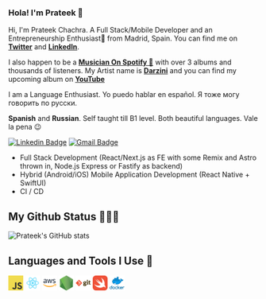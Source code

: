 ### Hola! I'm Prateek 👋

Hi, I'm Prateek Chachra. A Full Stack/Mobile Developer and an Entrepreneurship Enthusiast🚀 from Madrid, Spain. 
You can find me on [**Twitter**](https://twitter.com/ThatReactDev) and [**LinkedIn**](https://www.linkedin.com/in/prateek-chachra-3a2030a7/). 

I also happen to be a [**Musician On Spotify 🎸**](https://open.spotify.com/artist/46erpDvrtJP65LlxdXjktW) with over 3 albums and thousands of listeners. My Artist name is [**Darzini**](https://darzini.vercel.app/) and you can find my upcoming album on [**YouTube**](https://www.youtube.com/playlist?list=PLqj02hzEUmPlKg9wNPdGHLziH7qAefUL6)

I am a Language Enthusiast. Yo puedo hablar en español. Я тоже могу говорить по русски. 

**Spanish** and **Russian**. Self taught till B1 level. Both beautiful languages. Vale la pena 😉

[![Linkedin Badge](https://img.shields.io/badge/-PrateekChachra-blue?style=social&logo=Linkedin&logoColor=blue&link=https://www.linkedin.com/in/prateek-chachra-3a2030a7/)](https://www.linkedin.com/in/prateek-chachra-3a2030a7/)
[![Gmail Badge](https://img.shields.io/badge/-GMail-c14438?style=social&logo=Gmail&logoColor=red&link=mailto:prateekchachra6561@gmail.com)](mailto:prateekchachra6561@gmail.com)
<br>

- Full Stack Development (React/Next.js as FE with some Remix and Astro thrown in, Node.js Express or Fastify as backend) 
- Hybrid (Android/iOS) Mobile Application Development (React Native + SwiftUI) 
- CI / CD

##  My Github Status 👩🏻‍💻
![Prateek's GitHub stats](https://github-readme-stats.vercel.app/api?username=prateekchachra&show_icons=true&theme=radical)
<br>

## Languages and Tools I Use 🚀 

<code><img height="30" src="https://raw.githubusercontent.com/github/explore/80688e429a7d4ef2fca1e82350fe8e3517d3494d/topics/javascript/javascript.png"></code>
<code><img height="30" src="https://raw.githubusercontent.com/github/explore/80688e429a7d4ef2fca1e82350fe8e3517d3494d/topics/react/react.png"></code>
<code><img height="30" src="https://raw.githubusercontent.com/github/explore/80688e429a7d4ef2fca1e82350fe8e3517d3494d/topics/aws/aws.png"></code>
<code><img height="30" src="https://raw.githubusercontent.com/github/explore/80688e429a7d4ef2fca1e82350fe8e3517d3494d/topics/nodejs/nodejs.png"></code>
<code><img height="30" src="https://raw.githubusercontent.com/github/explore/80688e429a7d4ef2fca1e82350fe8e3517d3494d/topics/git/git.png"></code>
<code><img height="30" src="https://raw.githubusercontent.com/github/explore/80688e429a7d4ef2fca1e82350fe8e3517d3494d/topics/swift/swift.png"></code>
<code><img height="30" src="https://raw.githubusercontent.com/github/explore/80688e429a7d4ef2fca1e82350fe8e3517d3494d/topics/docker/docker.png"></code>


 
